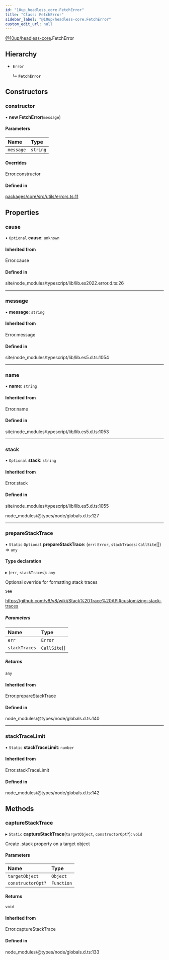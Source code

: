 ```yaml
---
id: "10up_headless_core.FetchError"
title: "Class: FetchError"
sidebar_label: "@10up/headless-core.FetchError"
custom_edit_url: null
---
```


[@10up/headless-core](../modules/10up_headless_core.md).FetchError

## Hierarchy

- `Error`

  ↳ **`FetchError`**

## Constructors

### constructor

• **new FetchError**(`message`)

#### Parameters

| Name | Type |
| :------ | :------ |
| `message` | `string` |

#### Overrides

Error.constructor

#### Defined in

[packages/core/src/utils/errors.ts:11](https://github.com/10up/headless/blob/5293da0/packages/core/src/utils/errors.ts#L11)

## Properties

### cause

• `Optional` **cause**: `unknown`

#### Inherited from

Error.cause

#### Defined in

site/node_modules/typescript/lib/lib.es2022.error.d.ts:26

___

### message

• **message**: `string`

#### Inherited from

Error.message

#### Defined in

site/node_modules/typescript/lib/lib.es5.d.ts:1054

___

### name

• **name**: `string`

#### Inherited from

Error.name

#### Defined in

site/node_modules/typescript/lib/lib.es5.d.ts:1053

___

### stack

• `Optional` **stack**: `string`

#### Inherited from

Error.stack

#### Defined in

site/node_modules/typescript/lib/lib.es5.d.ts:1055

node_modules/@types/node/globals.d.ts:127

___

### prepareStackTrace

▪ `Static` `Optional` **prepareStackTrace**: (`err`: `Error`, `stackTraces`: `CallSite`[]) => `any`

#### Type declaration

▸ (`err`, `stackTraces`): `any`

Optional override for formatting stack traces

**`See`**

https://github.com/v8/v8/wiki/Stack%20Trace%20API#customizing-stack-traces

##### Parameters

| Name | Type |
| :------ | :------ |
| `err` | `Error` |
| `stackTraces` | `CallSite`[] |

##### Returns

`any`

#### Inherited from

Error.prepareStackTrace

#### Defined in

node_modules/@types/node/globals.d.ts:140

___

### stackTraceLimit

▪ `Static` **stackTraceLimit**: `number`

#### Inherited from

Error.stackTraceLimit

#### Defined in

node_modules/@types/node/globals.d.ts:142

## Methods

### captureStackTrace

▸ `Static` **captureStackTrace**(`targetObject`, `constructorOpt?`): `void`

Create .stack property on a target object

#### Parameters

| Name | Type |
| :------ | :------ |
| `targetObject` | `Object` |
| `constructorOpt?` | `Function` |

#### Returns

`void`

#### Inherited from

Error.captureStackTrace

#### Defined in

node_modules/@types/node/globals.d.ts:133
